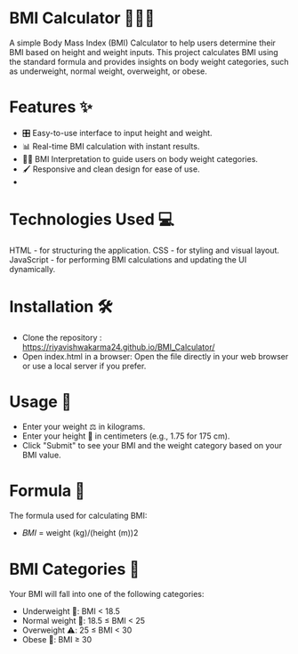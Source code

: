 # BMI Calculator 🏋️‍♂️💪
A simple Body Mass Index (BMI) Calculator to help users determine their BMI based on height and weight inputs. This project calculates BMI using the standard formula and provides insights on body weight categories, such as underweight, normal weight, overweight, or obese.

# Features ✨
* 🎛️ Easy-to-use interface to input height and weight.
* 📊 Real-time BMI calculation with instant results.
* 🧑‍⚕️ BMI Interpretation to guide users on body weight categories.
* 🖌️ Responsive and clean design for ease of use.
* 
# Technologies Used 💻
HTML - for structuring the application.
CSS - for styling and visual layout.
JavaScript - for performing BMI calculations and updating the UI dynamically.
# Installation 🛠️
* Clone the repository :
https://riyavishwakarma24.github.io/BMI_Calculator/
* Open index.html in a browser: Open the file directly in your web browser or use a local server if you prefer.

# Usage 🚀
* Enter your weight ⚖️ in kilograms.
* Enter your height 📏 in centimeters (e.g., 1.75 for 175 cm).
* Click "Submit" to see your BMI and the weight category based on your BMI value.
# Formula 📐
The formula used for calculating BMI:
* 𝐵𝑀𝐼 = weight (kg)/(height (m))2
# BMI Categories 📝
Your BMI will fall into one of the following categories:

* Underweight 🍃: BMI < 18.5
* Normal weight 🌿: 18.5 ≤ BMI < 25
* Overweight ⚠️: 25 ≤ BMI < 30
* Obese 🛑: BMI ≥ 30
​
